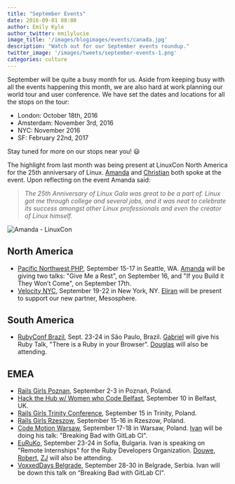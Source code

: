 ```yaml
---
title: "September Events"
date: 2016-09-01 08:00
author: Emily Kyle
author_twitter: emilylucie
image_title: '/images/blogimages/events/canada.jpg'
description: "Watch out for our September events roundup."
twitter_image: '/images/tweets/september-events-1.png'
categories: culture
---
```


September will be quite a busy month for us. Aside from keeping busy with all the events happening this month, we are also hard at work planning our world tour and user conference.
We have set the dates and locations for all the stops on the tour:

- London: October 18th, 2016
- Amsterdam: November 3rd, 2016
- NYC: November 2016
- SF: February 22nd, 2017

Stay tuned for more on our stops near you! 😃

<!-- more -->

The highlight from last month was being present at LinuxCon North
America for the 25th anniversary of Linux. [Amanda] and [Christian]
both spoke at the event. Upon reflecting on the event Amanda said:

> _The 25th Anniversary of Linux Gala was great to be a part of.
Linux got me through college and several jobs, and it was
neat to celebrate its success amongst other Linux professionals
and even the creator of Linux himself._

![Amanda - LinuxCon](/images/blogimages/events/amandalinuxcon.jpg)

## North America

- [Pacific Northwest PHP](http://www.pnwphp.com/), September 15-17 in
Seattle, WA. [Amanda] will be giving two talks: "Give Me a Rest",
on September 16, and "If you Build it They Won’t Come", on September 17th.
- [Velocity NYC](http://conferences.oreilly.com/velocity/devops-web-performance-ny),
September 19-22 in New York, NY. [Eliran] will be present to support our new partner,
Mesosphere.

## South America

- [RubyConf Brazil](http://rubyconfbrcfp.com.br/new_format#.VyoZ1RUrLBJ), Sept. 23-24
in São Paulo, Brazil. [Gabriel] will give his Ruby Talk, "There is a Ruby in your Browser".
[Douglas] will also be attending.

## EMEA

- [Rails Girls Poznan](http://railsgirls.com/poznan), September 2-3 in Poznań, Poland.
- [Hack the Hub w/ Women who Code Belfast](http://www.meetup.com/Hack-in-the-hub-with-Women-Who-Code-Nigma/), September 10 in Belfast, UK.
- [Rails Girls Trinity Conference](https://www.facebook.com/RailsGirlsTricity/),
September 15 in Trinity, Poland.
- [Rails Girls Rzeszow](http://railsgirls.com/rzeszow), September 15-16 in Rzeszow, Poland.
- [Code Motion Warsaw](http://warsaw2016.codemotionworld.com/), September 17-18 in
Warsaw, Poland. [Ivan] will be doing his talk: "Breaking Bad with GitLab CI".
- [EuRuKo](http://euruko2016.org/), September 23-24 in Sofia, Bulgaria. Ivan
is speaking on "Remote Internships" for the Ruby Developers Organization.
[Douwe], [Robert], [ZJ] will also be attending.
- [VoxxedDays Belgrade](https://belgrade.voxxeddays.com), September 28-30 in Belgrade, Serbia. Ivan will be down this talk on “Breaking Bad with GitLab CI".

<!-- identifiers -->

[team]: /company/team/
[Amanda]: https://twitter.com/AmbassadorAwsum
[Christian]: https://twitter.com/ChristianCouder
[Douglas]: https://twitter.com/dbalexandre
[Douwe]: https://twitter.com/DouweM
[Eliran]: https://twitter.com/eliran_mesika
[Ivan]: https://twitter.com/inemation
[zj]: https://twitter.com/zjvandeweg
[gabriel]: https://twitter.com/brodock
[robert]: https://twitter.com/rspeicher
